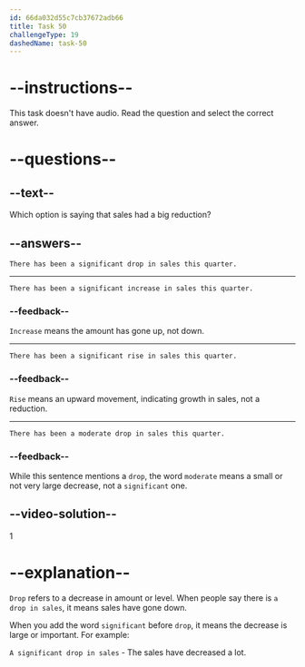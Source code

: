 ```yaml
---
id: 66da032d55c7cb37672adb66
title: Task 50
challengeType: 19
dashedName: task-50
---
```


# --instructions--

This task doesn't have audio. Read the question and select the correct answer.

# --questions--

## --text--

Which option is saying that sales had a big reduction?

## --answers--

`There has been a significant drop in sales this quarter.`

---

`There has been a significant increase in sales this quarter.`

### --feedback--

`Increase` means the amount has gone up, not down.

---

`There has been a significant rise in sales this quarter.`

### --feedback--

`Rise` means an upward movement, indicating growth in sales, not a reduction.

---

`There has been a moderate drop in sales this quarter.`

### --feedback--

While this sentence mentions a `drop`, the word `moderate` means a small or not very large decrease, not a `significant` one.

## --video-solution--

1

# --explanation--

`Drop` refers to a decrease in amount or level. When people say there is `a drop in sales`, it means sales have gone down.

When you add the word `significant` before `drop`, it means the decrease is large or important. For example:

`A significant drop in sales` - The sales have decreased a lot.
